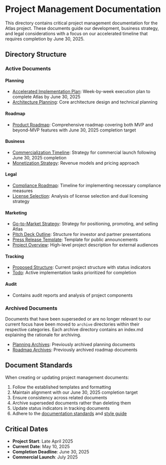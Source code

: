 # Project Management Documentation

This directory contains critical project management documentation for the Atlas project. These documents guide our development, business strategy, and legal considerations with a focus on our accelerated timeline that requires completion by June 30, 2025.

## Directory Structure

### Active Documents

#### Planning
- [Accelerated Implementation Plan](./planning/accelerated_implementation_plan.md): Week-by-week execution plan to complete Atlas by June 30, 2025
- [Architecture Planning](./planning/architecture_planning.md): Core architecture design and technical planning

#### Roadmap
- [Product Roadmap](./roadmap/product_roadmap.md): Comprehensive roadmap covering both MVP and beyond-MVP features with June 30, 2025 completion target

#### Business
- [Commercialization Timeline](./business/commercialization_timeline.md): Strategy for commercial launch following June 30, 2025 completion
- [Monetization Strategy](./business/monetization_strategy.md): Revenue models and pricing approach

#### Legal
- [Compliance Roadmap](./legal/compliance_roadmap.md): Timeline for implementing necessary compliance measures
- [License Selection](./legal/license_selection.md): Analysis of license selection and dual licensing strategy

#### Marketing
- [Go-to-Market Strategy](./marketing/go_to_market_strategy.md): Strategy for positioning, promoting, and selling Atlas
- [Pitch Deck Outline](./marketing/pitch_deck_outline.md): Structure for investor and partner presentations
- [Press Release Template](./marketing/press_release_template.md): Template for public announcements
- [Project Overview](./marketing/project_overview.md): High-level project description for external audiences

#### Tracking
- [Proposed Structure](./tracking/proposed_structure.md): Current project structure with status indicators
- [Todo](./tracking/todo.md): Active implementation tasks prioritized for completion

#### Audit
- Contains audit reports and analysis of project components

### Archived Documents

Documents that have been superseded or are no longer relevant to our current focus have been moved to `archive` directories within their respective categories. Each archive directory contains an index.md explaining the rationale for archiving.

- [Planning Archives](./planning/archive/index.md): Previously archived planning documents
- [Roadmap Archives](./roadmap/archive/index.md): Previously archived roadmap documents

## Document Standards

When creating or updating project management documents:

1. Follow the established templates and formatting
2. Maintain alignment with our June 30, 2025 completion target
3. Ensure consistency across related documents
4. Archive superseded documents rather than deleting them
5. Update status indicators in tracking documents
6. Adhere to the [documentation standards](../contributing/documentation-standards.md) and [style guide](../contributing/style-guide.md)

## Critical Dates

- **Project Start**: Late April 2025
- **Current Date**: May 10, 2025
- **Completion Deadline**: June 30, 2025
- **Commercial Launch**: July 2025